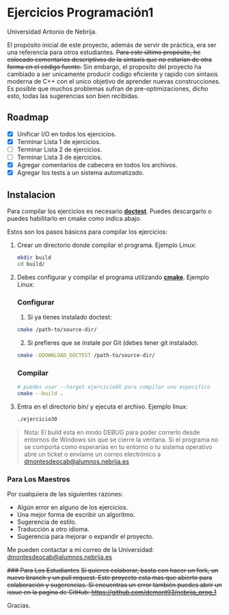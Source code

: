 # Ejercicios Programación1
Universidad Antonio de Nebrija.

El propósito inicial de este proyecto, además de servir de práctica, era ser una referencia para otros estudiantes. ~~Para este último propósito, he colocado comentarios descriptivos de la sintaxis que no estarían de otra forma en el código fuente.~~ Sin embargo, el proposito del proyecto ha cambiado a ser unicamente producir codigo eficiente y rapido con sintaxis moderna de C++ con el unico objetivo de aprender nuevas construcciones. Es posible que muchos problemas sufran de pre-optimizaciones, dicho esto, todas las sugerencias son bien recibidas.

## Roadmap
- [x] Unificar I/O en todos los ejercicios.
- [x] Terminar Lista 1 de ejercicios.
- [ ] Terminar Lista 2 de ejercicios.
- [ ] Terminar Lista 3 de ejercicios.
- [x] Agregar comentarios de cabecera en todos los archivos.
- [x] Agregar los tests a un sistema automatizado.

## Instalacion

Para compilar los ejercicios es necesario [__doctest__](https://github.com/onqtam/doctest). Puedes descargarlo o puedes habilitarlo en cmake como indica abajo.

Estos son los pasos básicos para compilar los ejercicios:

1. Crear un directorio donde compilar el programa. Ejemplo Linux:
    ```bash
    mkdir build
    cd build/
    ```
2. Debes configurar y compilar el programa utilizando [__cmake__](https://cmake.org). Ejemplo Linux:
    
    ### Configurar
    1. Si ya tienes instalado doctest:
    ```bash
    cmake /path-to/source-dir/
    ```
    2. Si prefieres que se instale por Git (debes tener git instalado).
    ```bash
    cmake -DDOWNLOAD_DOCTEST /path-to/source-dir/
    ```
   
   ### Compilar
    ```bash
    # puedes usar --target ejercicioXX para compilar uno especifico
    cmake --build . 
    ```
3. Entra en el directorio bin/ y ejecuta el archivo. Ejemplo linux:
    ```bash
    ./ejercicio30
    ```
> Nota: El build esta en modo DEBUG para poder correrlo desde entornos de Windows sin que se cierre la ventana. Si el programa no se comporta como esperarías en tu entorno o tu sistema operativo abre un ticket o envíame un correo electrónico a dmontesdeocab@alumnos.nebrija.es

### Para Los Maestros
Por cualquiera de las siguientes razones:

* Algún error en alguno de los ejercicios.
* Una mejor forma de escribir un algoritmo.
* Sugerencia de estilo.
* Traducción a otro idioma.
* Sugerencia para mejorar o expandir el proyecto.

Me pueden contactar a mi correo de la Universidad: dmontesdeocab@alumnos.nebrija.es

~~### Para Los Estudiantes~~
~~Si quieres colaborar, basta con hacer un fork, un nuevo branch y un pull request. Este proyecto esta mas que abierto para colaboración y sugerencias. Si encuentras un error también puedes abrir un issue en la pagina de GitHub: https://github.com/demont93/nebrija_prog_1~~

Gracias.
